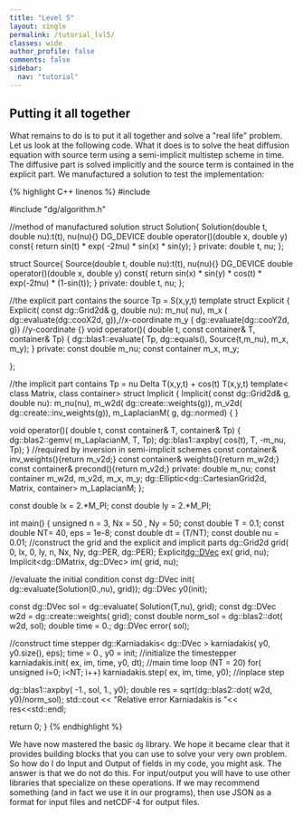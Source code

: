 ```yaml
---
title: "Level 5"
layout: single
permalink: /tutorial_lvl5/
classes: wide
author_profile: false
comments: false
sidebar:
  nav: "tutorial"
---
```

## Putting it all together

What remains to do is to
 put it all together and solve a "real life" problem.
 Let us look at the following code. What it does is to solve
 the heat diffusion equation with source term using a semi-implicit
 multistep scheme in time. The diffusive part is solved implicitly
 and the source term is contained in the explicit part. We
 manufactured a solution to test the implementation:

{% highlight C++ linenos %}
#include <iostream>

#include "dg/algorithm.h"

//method of manufactured solution
struct Solution{
  Solution(double t, double nu):t(t), nu(nu){}
  DG_DEVICE
     double operator()(double x, double y) const{
         return sin(t) * exp( -2*t*nu) * sin(x) * sin(y);
     }
  private:
  double t, nu;
};

struct Source{
  Source(double t, double nu):t(t), nu(nu){}
  DG_DEVICE
     double operator()(double x, double y) const{
         return sin(x) * sin(y) * cos(t) * exp(-2*t*nu) * (1-sin(t));
     }
  private:
  double t, nu;
};

//the explicit part contains the source Tp = S(x,y,t)
template<class container>
struct Explicit
{
  Explicit( const dg::Grid2d& g, double nu):
         m_nu( nu),
         m_x ( dg::evaluate(dg::cooX2d, g)),//x-coordinate
         m_y ( dg::evaluate(dg::cooY2d, g)) //y-coordinate
     {}
  void operator()( double t, const container& T, container& Tp) {
    dg::blas1::evaluate( Tp, dg::equals(), Source(t,m_nu), m_x, m_y);
  }
private:
  const double m_nu;
  const container m_x, m_y;

};

//the implicit part contains  Tp = nu Delta T(x,y,t) + cos(t) T(x,y,t)
template< class Matrix, class container>
struct Implicit
{
  Implicit( const dg::Grid2d& g, double nu):
         m_nu(nu),
         m_w2d( dg::create::weights(g)),
         m_v2d( dg::create::inv_weights(g)),
         m_LaplacianM( g, dg::normed)
         { }

  void operator()( double t, const container& T, container& Tp)
  {
    dg::blas2::gemv( m_LaplacianM, T, Tp);
    dg::blas1::axpby( cos(t), T, -m_nu, Tp);
  }
  //required by inversion in semi-implicit schemes
  const container& inv_weights(){return m_v2d;}
  const container& weights(){return m_w2d;}
  const container& precond(){return m_v2d;}
private:
  double m_nu;
  const container m_w2d, m_v2d, m_x, m_y;
  dg::Elliptic<dg::CartesianGrid2d, Matrix, container> m_LaplacianM;
};

const double lx = 2.*M_PI;
const double ly = 2.*M_PI;

int main()
{
  unsigned n = 3, Nx = 50 , Ny = 50;
  const double T = 0.1;
  const double NT= 40, eps = 1e-8;
  const double dt = (T/NT);
  const double nu = 0.01;
  //construct the grid and the explicit and implicit parts
  dg::Grid2d grid( 0, lx, 0, ly, n, Nx, Ny, dg::PER, dg::PER);
  Explicit<dg::DVec> ex( grid, nu);
  Implicit<dg::DMatrix, dg::DVec> im( grid, nu);

  //evaluate the initial condition
  const dg::DVec init( dg::evaluate(Solution(0.,nu), grid));
  dg::DVec y0(init);

  const dg::DVec sol = dg::evaluate( Solution(T,nu), grid);
  const dg::DVec w2d = dg::create::weights( grid);
  const double norm_sol = dg::blas2::dot( w2d, sol);
  double time = 0.;
  dg::DVec error( sol);

  //construct time stepper
  dg::Karniadakis< dg::DVec > karniadakis( y0, y0.size(), eps);
  time = 0., y0 = init;
  //initialize the timestepper
  karniadakis.init( ex, im, time, y0, dt);
  //main time loop (NT = 20)
  for( unsigned i=0; i<NT; i++)
    karniadakis.step( ex, im, time, y0); //inplace step

  dg::blas1::axpby( -1., sol, 1., y0);
  double res = sqrt(dg::blas2::dot( w2d, y0)/norm_sol);
  std::cout << "Relative error Karniadakis is "<< res<<std::endl;

  return 0;
}
{% endhighlight %}



We have now mastered the basic `dg` library. We hope it became clear
that it provides building blocks that you can use to solve your
very own problem. So how do I do Input and Output of fields in my code,
you might ask. The answer is that we do not do this. For input/output
you will have to use other libraries that specialize on these operations.
If we may recommend something (and in fact we use it in our programs),
then use JSON as a format for input files and netCDF-4 for output files.
